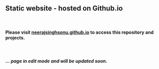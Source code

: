 ## Static website - hosted on Github.io
&nbsp;
#### Please visit [neerajsinghsonu.github.io](https://neerajsinghsonu.github.io) to access this repository and projects.
&nbsp;
#####  ... page in edit mode and will be updated soon.
